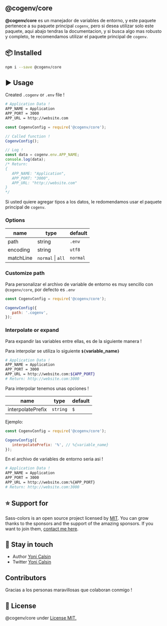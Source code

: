 ## @cogenv/core

**@cogenv/core** es un manejador de variables de entorno, y este paquete pertenece a su paquete principal `cogenv`, pero si desea utilizar solo este paquete, aqui abajo tendras la documentacion, y si busca algo mas robusto y completo, te recomendamos utilizar el paquete principal de `cogenv`.

## 📦 Installed

```bash
npm i --save @cogenv/core
```

## ▶️ Usage

Created `.cogenv` or `.env` file !

```bash
# Application Data !
APP_NAME = Application
APP_PORT = 3000
APP_URL = http://website.com
```

```js
const CogenvConfig = require('@cogenv/core');

// Called function !
CogenvConfig();

// Log !
const data = cogenv.env.APP_NAME;
console.log(data);
/* Return:
{
   APP_NAME: "Application",
   APP_PORT: "3000",
   APP_URL: "http://website.com"
}
*/
```

Si usted quiere agregar tipos a los datos, le redomendamos usar el paquete principal de `cogenv`.

### Options

| name      | type              | default  |
| --------- | ----------------- | -------- |
| path      | string            | `.env`   |
| encoding  | string            | `utf8`   |
| matchLine | `normal` \| `all` | `normal` |

### Customize path

Para personalizar el archivo de variable de entorno es muy sencillo con `@cogenv/core`, por defecto es _`.env`_

```js
const CogenvConfig = require('@cogenv/core');

CogenvConfig({
   path: '.cogenv',
});
```

### Interpolate or expand

Para expandir las variables entre ellas, es de la siguiente manera !

Para interpolar se utiliza lo siguiente **`${`variable_name`}`**

```bash
# Application Data !
APP_NAME = Application
APP_PORT = 3000
APP_URL = http://website.com:${APP_PORT}
# Return: http://website.com:3000
```

Para interpolar tenemos unas opciones !

| name              | type     | default |
| ----------------- | -------- | ------- |
| interpolatePrefix | `string` | `$`     |

Ejemplo:

```js
const CogenvConfig = require('@cogenv/core');

CogenvConfig({
   interpolatePrefix: '%', // %{variable_name}
});
```

En el archivo de variables de entorno seria asi !

```bash
# Application Data !
APP_NAME = Application
APP_PORT = 3000
APP_URL = http://website.com:%{APP_PORT}
# Return: http://website.com:3000
```

## ⭐ Support for

Sass-colors is an open source project licensed by [MIT](LICENSE). You can grow thanks to the sponsors and the support of the amazing sponsors. If you want to join them, [contact me here](mailto:helloyonicb@gmail.com).

## 🎩 Stay in touch

-  Author [Yoni Calsin](https://github.com/yoicalsin)
-  Twitter [Yoni Calsin](https://twitter.com/yoicalsin)

## Contributors

Gracias a los personas maravillosas que colaboran conmigo !

## 📜 License

@cogenv/core under [License MIT.](LICENSE)
